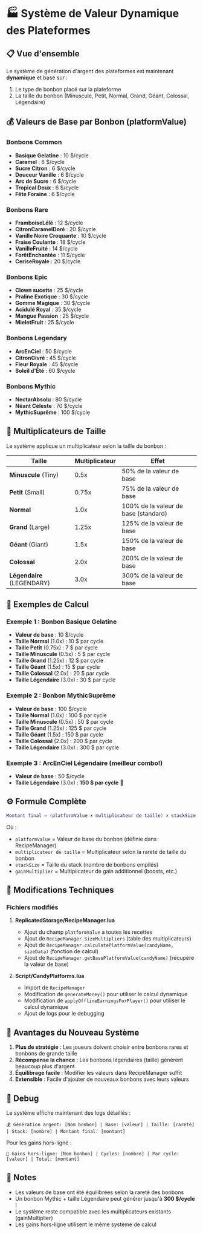 # 🏭 Système de Valeur Dynamique des Plateformes

## 📋 Vue d'ensemble

Le système de génération d'argent des plateformes est maintenant **dynamique** et basé sur :
1. Le type de bonbon placé sur la plateforme
2. La taille du bonbon (Minuscule, Petit, Normal, Grand, Géant, Colossal, Légendaire)

## 💰 Valeurs de Base par Bonbon (platformValue)

### Bonbons Common
- **Basique Gelatine** : 10 $/cycle
- **Caramel** : 8 $/cycle
- **Sucre Citron** : 6 $/cycle
- **Douceur Vanille** : 6 $/cycle
- **Arc de Sucre** : 6 $/cycle
- **Tropical Doux** : 6 $/cycle
- **Fête Foraine** : 6 $/cycle

### Bonbons Rare
- **FramboiseLélé** : 12 $/cycle
- **CitronCaramelDoré** : 20 $/cycle
- **Vanille Noire Croquante** : 10 $/cycle
- **Fraise Coulante** : 18 $/cycle
- **VanilleFruité** : 14 $/cycle
- **ForêtEnchantée** : 11 $/cycle
- **CeriseRoyale** : 20 $/cycle

### Bonbons Epic
- **Clown sucette** : 25 $/cycle
- **Praline Exotique** : 30 $/cycle
- **Gomme Magique** : 30 $/cycle
- **Acidulé Royal** : 35 $/cycle
- **Mangue Passion** : 25 $/cycle
- **MieletFruit** : 25 $/cycle

### Bonbons Legendary
- **ArcEnCiel** : 50 $/cycle
- **CitronGivré** : 45 $/cycle
- **Fleur Royale** : 45 $/cycle
- **Soleil d'Été** : 60 $/cycle

### Bonbons Mythic
- **NectarAbsolu** : 80 $/cycle
- **Néant Céleste** : 70 $/cycle
- **MythicSuprême** : 100 $/cycle

## 📏 Multiplicateurs de Taille

Le système applique un multiplicateur selon la taille du bonbon :

| Taille | Multiplicateur | Effet |
|--------|---------------|-------|
| **Minuscule** (Tiny) | 0.5x | 50% de la valeur de base |
| **Petit** (Small) | 0.75x | 75% de la valeur de base |
| **Normal** | 1.0x | 100% de la valeur de base (standard) |
| **Grand** (Large) | 1.25x | 125% de la valeur de base |
| **Géant** (Giant) | 1.5x | 150% de la valeur de base |
| **Colossal** | 2.0x | 200% de la valeur de base |
| **Légendaire** (LEGENDARY) | 3.0x | 300% de la valeur de base |

## 🧮 Exemples de Calcul

### Exemple 1 : Bonbon Basique Gelatine
- **Valeur de base** : 10 $/cycle
- **Taille Normal** (1.0x) : 10 $ par cycle
- **Taille Petit** (0.75x) : 7 $ par cycle
- **Taille Minuscule** (0.5x) : 5 $ par cycle
- **Taille Grand** (1.25x) : 12 $ par cycle
- **Taille Géant** (1.5x) : 15 $ par cycle
- **Taille Colossal** (2.0x) : 20 $ par cycle
- **Taille Légendaire** (3.0x) : 30 $ par cycle

### Exemple 2 : Bonbon MythicSuprême
- **Valeur de base** : 100 $/cycle
- **Taille Normal** (1.0x) : 100 $ par cycle
- **Taille Minuscule** (0.5x) : 50 $ par cycle
- **Taille Grand** (1.25x) : 125 $ par cycle
- **Taille Géant** (1.5x) : 150 $ par cycle
- **Taille Colossal** (2.0x) : 200 $ par cycle
- **Taille Légendaire** (3.0x) : 300 $ par cycle

### Exemple 3 : ArcEnCiel Légendaire (meilleur combo!)
- **Valeur de base** : 50 $/cycle
- **Taille Légendaire** (3.0x) : **150 $ par cycle** 🌟

## ⚙️ Formule Complète

```lua
Montant final = (platformValue × multiplicateur de taille) × stackSize × gainMultiplier
```

Où :
- `platformValue` = Valeur de base du bonbon (définie dans RecipeManager)
- `multiplicateur de taille` = Multiplicateur selon la rareté de taille du bonbon
- `stackSize` = Taille du stack (nombre de bonbons empilés)
- `gainMultiplier` = Multiplicateur de gain additionnel (boosts, etc.)

## 🔧 Modifications Techniques

### Fichiers modifiés

1. **ReplicatedStorage/RecipeManager.lua**
   - Ajout du champ `platformValue` à toutes les recettes
   - Ajout de `RecipeManager.SizeMultipliers` (table des multiplicateurs)
   - Ajout de `RecipeManager.calculatePlatformValue(candyName, sizeData)` (fonction de calcul)
   - Ajout de `RecipeManager.getBasePlatformValue(candyName)` (récupère la valeur de base)

2. **Script/CandyPlatforms.lua**
   - Import de `RecipeManager`
   - Modification de `generateMoney()` pour utiliser le calcul dynamique
   - Modification de `applyOfflineEarningsForPlayer()` pour utiliser le calcul dynamique
   - Ajout de logs pour le debugging

## 🎯 Avantages du Nouveau Système

1. **Plus de stratégie** : Les joueurs doivent choisir entre bonbons rares et bonbons de grande taille
2. **Récompense la chance** : Les bonbons légendaires (taille) génèrent beaucoup plus d'argent
3. **Équilibrage facile** : Modifier les valeurs dans RecipeManager suffit
4. **Extensible** : Facile d'ajouter de nouveaux bonbons avec leurs valeurs

## 🐛 Debug

Le système affiche maintenant des logs détaillés :
```
💰 Génération argent: [Nom bonbon] | Base: [valeur] | Taille: [rareté] | Stack: [nombre] | Montant final: [montant]
```

Pour les gains hors-ligne :
```
💸 Gains hors-ligne: [Nom bonbon] | Cycles: [nombre] | Par cycle: [valeur] | Total: [montant]
```

## 📝 Notes

- Les valeurs de base ont été équilibrées selon la rareté des bonbons
- Un bonbon Mythic + taille Légendaire peut générer jusqu'à **300 $/cycle** !
- Le système reste compatible avec les multiplicateurs existants (gainMultiplier)
- Les gains hors-ligne utilisent le même système de calcul

